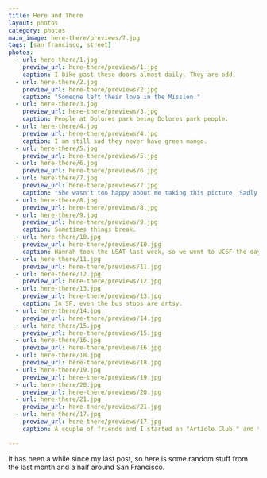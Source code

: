 ```yaml
---
title: Here and There
layout: photos
category: photos
main_image: here-there/previews/7.jpg
tags: [san francisco, street]
photos:
  - url: here-there/1.jpg
    preview_url: here-there/previews/1.jpg
    caption: I bike past these doors almost daily. They are odd.
  - url: here-there/2.jpg
    preview_url: here-there/previews/2.jpg
    caption: "Someone left their love in the Mission."
  - url: here-there/3.jpg
    preview_url: here-there/previews/3.jpg
    caption: People at Dolores park being Dolores park people.
  - url: here-there/4.jpg
    preview_url: here-there/previews/4.jpg
    caption: I am still sad they never have green mango.
  - url: here-there/5.jpg
    preview_url: here-there/previews/5.jpg
  - url: here-there/6.jpg
    preview_url: here-there/previews/6.jpg
  - url: here-there/7.jpg
    preview_url: here-there/previews/7.jpg
    caption: "She wasn't too happy about me taking this picture. Sadly for her, she was sitting on the street."
  - url: here-there/8.jpg
    preview_url: here-there/previews/8.jpg
  - url: here-there/9.jpg
    preview_url: here-there/previews/9.jpg
    caption: Sometimes things break.
  - url: here-there/10.jpg
    preview_url: here-there/previews/10.jpg
    caption: Hannah took the LSAT last week, so we went to UCSF the day before so that she could see the building where the test would be held. This was it.
  - url: here-there/11.jpg
    preview_url: here-there/previews/11.jpg
  - url: here-there/12.jpg
    preview_url: here-there/previews/12.jpg
  - url: here-there/13.jpg
    preview_url: here-there/previews/13.jpg
    caption: In SF, even the bus stops are artsy.
  - url: here-there/14.jpg
    preview_url: here-there/previews/14.jpg
  - url: here-there/15.jpg
    preview_url: here-there/previews/15.jpg
  - url: here-there/16.jpg
    preview_url: here-there/previews/16.jpg
  - url: here-there/18.jpg
    preview_url: here-there/previews/18.jpg
  - url: here-there/19.jpg
    preview_url: here-there/previews/19.jpg
  - url: here-there/20.jpg
    preview_url: here-there/previews/20.jpg
  - url: here-there/21.jpg
    preview_url: here-there/previews/21.jpg
  - url: here-there/17.jpg
    preview_url: here-there/previews/17.jpg
    caption: A couple of friends and I started an "Article Club," and today was our first meeting. We talked about <a href="http://www.vanityfair.com/news/2016/06/twitter-is-betting-everything-on-jack-dorsey">this</a>, and decided that from now on, what we read can't be about tech. After our coffee, we walked up to Kite Hill. The stranger in the photo is not part of the club.

---
```

It has been a while since my last post, so here is some random stuff from the last month and a half around San Francisco.